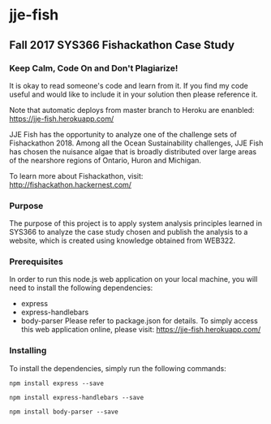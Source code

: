 # jje-fish
## Fall 2017 SYS366 Fishackathon Case Study

### Keep Calm, Code On and Don't Plagiarize!
It is okay to read someone's code and learn from it. If you find my code useful and would like to include it in your solution then please reference it.

Note that automatic deploys from master branch to Heroku are enanbled: https://jje-fish.herokuapp.com/

JJE Fish has the opportunity to analyze one of the challenge sets of Fishackathon 2018. Among all the Ocean Sustainability challenges, JJE Fish has chosen the nuisance algae that is broadly distributed over large areas of the nearshore regions of Ontario, Huron and Michigan. 

To learn more about Fishackathon, visit: http://fishackathon.hackernest.com/

### Purpose
The purpose of this project is to apply system analysis principles learned in SYS366 to analyze the case study chosen and publish the analysis to a website, which is created using knowledge obtained from WEB322.

### Prerequisites
In order to run this node.js web application on your local machine, you will need to install the following dependencies:
* express
* express-handlebars
* body-parser
Please refer to package.json for details.
To simply access this web application online, please visit: https://jje-fish.herokuapp.com/

### Installing
To install the dependencies, simply run the following commands:
```
npm install express --save
```
```
npm install express-handlebars --save
```
```
npm install body-parser --save
```
